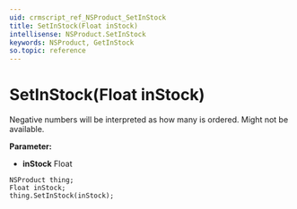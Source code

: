 ```yaml
---
uid: crmscript_ref_NSProduct_SetInStock
title: SetInStock(Float inStock)
intellisense: NSProduct.SetInStock
keywords: NSProduct, GetInStock
so.topic: reference
---
```


# SetInStock(Float inStock)

Negative numbers will be interpreted as how many is ordered. Might not be available.

**Parameter:** 
* **inStock** Float

```crmscript
NSProduct thing;
Float inStock;
thing.SetInStock(inStock);
```

